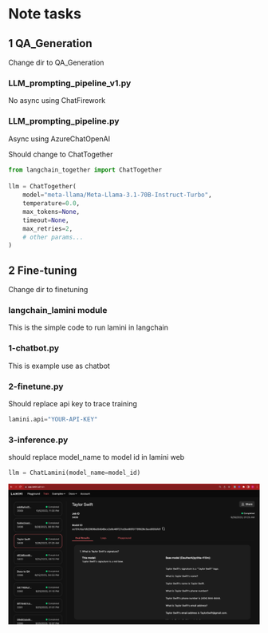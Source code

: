 # Note tasks

## 1 QA_Generation

Change dir to QA_Generation

### LLM_prompting_pipeline_v1.py

No async using ChatFirework

### LLM_prompting_pipeline.py

Async using AzureChatOpenAI

Should change to ChatTogether

```python
from langchain_together import ChatTogether

llm = ChatTogether(
    model="meta-llama/Meta-Llama-3.1-70B-Instruct-Turbo",
    temperature=0.0,
    max_tokens=None,
    timeout=None,
    max_retries=2,
    # other params...
)
```

## 2 Fine-tuning

Change dir to finetuning

### langchain_lamini module

This is the simple code to run lamini in langchain

### 1-chatbot.py

This is example use as chatbot

### 2-finetune.py

Should replace api key to trace training

```python
lamini.api="YOUR-API-KEY"
```

### 3-inference.py

should replace model_name to model id in lamini web

```python
llm = ChatLamini(model_name=model_id)
```

![alt text](image.png)
